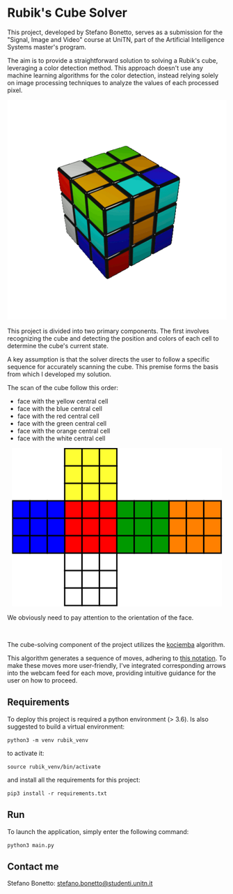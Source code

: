 # Rubik's Cube Solver
This project, developed by Stefano Bonetto, serves as a submission for the "Signal, Image and Video" course at UniTN, part of the Artificial Intelligence Systems master's program.

The aim is to provide a straightforward solution to solving a Rubik's cube, leveraging a color detection method. This approach doesn't use any machine learning algorithms for the color detection, instead relying solely on image processing techniques to analyze the values of each processed pixel.

<p align="center">
  <img src="rubik_cube.gif" alt="Rubik's Cube" />
</p>

This project is divided into two primary components. The first involves recognizing the cube and detecting the position and colors of each cell to determine the cube's current state.

A key assumption is that the solver directs the user to follow a specific sequence for accurately scanning the cube. This premise forms the basis from which I developed my solution.

The scan of the cube follow this order:

<ul>
  <li>face with the yellow central cell</li>
  <li>face with the blue central cell</li>
  <li>face with the red central cell</li>
  <li>face with the green central cell</li>
  <li>face with the orange central cell</li>
  <li>face with the white central cell</li>
</ul>

<p align="center">
  <img src="pngs/cube/cube_normal.png">
</p>

We obviously need to pay attention to the orientation of the face.

<br>

The cube-solving component of the project utilizes the [kociemba](https://github.com/muodov/kociemba) algorithm. 

This algorithm generates a sequence of moves, adhering to [this notation](https://ruwix.com/the-rubiks-cube/notation/). To make these moves more user-friendly, I've integrated corresponding arrows into the webcam feed for each move, providing intuitive guidance for the user on how to proceed.

## Requirements
To deploy this project is required a python environment (> 3.6). Is also suggested to build a virtual environment:
```
python3 -m venv rubik_venv
```
to activate it:
```
source rubik_venv/bin/activate
```
and install all the requirements for this project:
```
pip3 install -r requirements.txt
```

## Run

To launch the application, simply enter the following command:
```
python3 main.py
```

## Contact me
Stefano Bonetto: stefano.bonetto@studenti.unitn.it <br>
                 

